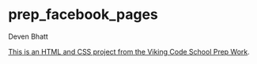 prep_facebook_pages
===================

Deven Bhatt

[This is an HTML and CSS project from the Viking Code School Prep Work](http://www.vikingcodeschool.com/web-markup-and-coding/let-s-build-facebook).
